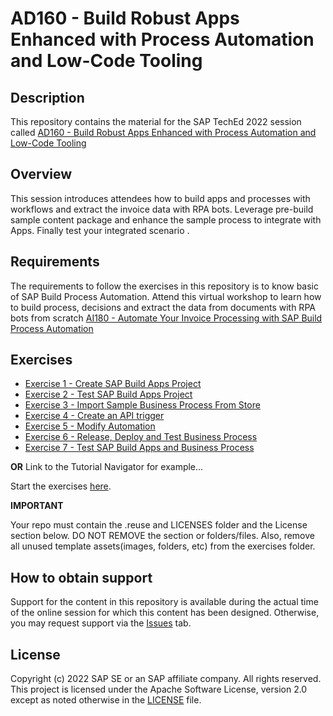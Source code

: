 # AD160 - Build Robust Apps Enhanced with Process Automation and Low-Code Tooling

## Description

This repository contains the material for the SAP TechEd 2022 session called [AD160 - Build Robust Apps Enhanced with Process Automation and Low-Code Tooling](https://go3.events.sap.com/sapteched/hybrid/2022/reg/flow/sap/saptech2022/sapteched2022catalog/page/catalog/session/1661198448374001X6GH)

## Overview

This session introduces attendees how to build apps and processes with workflows and extract the invoice data  with RPA bots. Leverage pre-build sample content package and enhance the sample process to integrate with Apps. Finally test your integrated scenario .

## Requirements

The requirements to follow the exercises in this repository is to know basic of SAP Build Process Automation. Attend this virtual workshop to learn how to build  process, decisions and extract the data from documents with RPA bots from scratch [AI180 - Automate Your Invoice Processing with SAP Build Process Automation](https://go3.events.sap.com/sapteched/hybrid/2022/reg/flow/sap/saptech2022/sapteched2022catalog/page/catalog/session/1661198041428001ExKO)

## Exercises

- [Exercise 1 - Create SAP Build Apps Project](/exercises/1_CreateAppGyverProject)
- [Exercise 2 - Test SAP Build Apps Project](/exercises/2_PublishActionProject)
- [Exercise 3 - Import Sample Business Process From Store](/exercises/3_ImportSampleProcess)
- [Exercise 4 - Create an API trigger](/exercises/4_CreateAPITrigger)
- [Exercise 5 - Modify Automation](/exercises/5_ModifyAutomation)
- [Exercise 6 - Release, Deploy and Test Business Process](/exercises/6_ReleaseDeployProcess)
- [Exercise 7 - Test SAP Build Apps and Business Process](/exercises/7_E2ETesting)


**OR** Link to the Tutorial Navigator for example...

Start the exercises [here](https://developers.sap.com/tutorials/abap-environment-trial-onboarding.html).

**IMPORTANT**

Your repo must contain the .reuse and LICENSES folder and the License section below. DO NOT REMOVE the section or folders/files. Also, remove all unused template assets(images, folders, etc) from the exercises folder.

## How to obtain support

Support for the content in this repository is available during the actual time of the online session for which this content has been designed. Otherwise, you may request support via the [Issues](../../issues) tab.

## License
Copyright (c) 2022 SAP SE or an SAP affiliate company. All rights reserved. This project is licensed under the Apache Software License, version 2.0 except as noted otherwise in the [LICENSE](LICENSES/Apache-2.0.txt) file.
